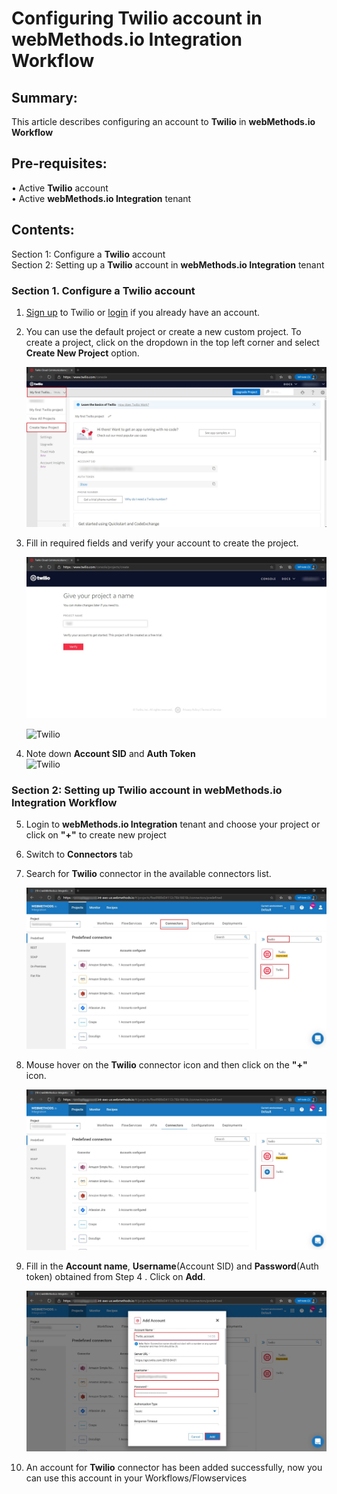 


# Configuring Twilio account in webMethods.io Integration Workflow <br/>

## Summary:

This article describes configuring an account to **Twilio** in **webMethods.io Workflow**<br/>

## Pre-requisites:
•	Active **Twilio** account<br/> 
•	Active **webMethods.io Integration** tenant<br/> 

## Contents:

Section 1: Configure a **Twilio** account<br/> 
Section 2: Setting up a **Twilio** account in **webMethods.io Integration** tenant<br/> 

### Section 1. Configure a Twilio account <br/>

1.  [Sign up](https://www.twilio.com/try-twilio) to Twilio or [login](https://www.twilio.com/login) if you already have an account. 

2. You can use the default project or create a new custom project. To create a project, click on the dropdown in the top left corner and select **Create New Project** option.<br/>

	![Twilio](images/1.jpg)<br/>

3.  Fill in required fields and verify your account to create the project.<br/>

    ![Twilio](images/2.jpg)<br/>
    
	![Twilio](images/3.png)<br/>

4. Note down **Account SID**  and **Auth Token**<br/>
	![Twilio](images/4.png)<br/>

### Section 2: Setting up Twilio account in webMethods.io Integration Workflow<br/>

5. Login to **webMethods.io Integration** tenant and choose your project or click on **"+"** to create new project<br/>

6. Switch to **Connectors** tab<br/>

7. Search for **Twilio** connector in the available connectors list. <br/>

	![Twilio](images/5.jpg)<br/>

8. Mouse hover on the **Twilio** connector icon and then click on the **"+"** icon.<br/>

	![Twilio](images/6.jpg)<br/>

9. Fill in the **Account name**, **Username**(Account SID) and **Password**(Auth token) obtained from Step 4 . Click on **Add**.<br/>

	![Twilio](images/7.jpg)<br/>

10. An account for **Twilio** connector has been added successfully, now you can use this account in your Workflows/Flowservices<br/>
